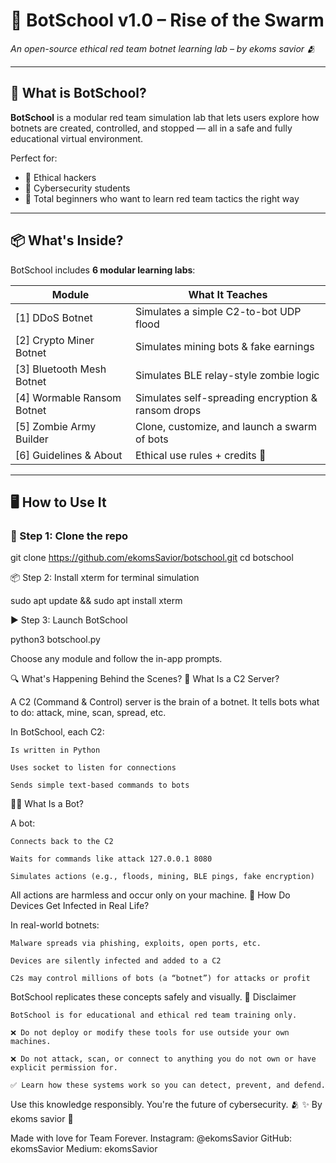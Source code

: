 # 🧠 BotSchool v1.0 – Rise of the Swarm  
*An open-source ethical red team botnet learning lab – by ekoms savior 🫂*

---

## 🚀 What is BotSchool?

**BotSchool** is a modular red team simulation lab that lets users explore how botnets are created, controlled, and stopped — all in a safe and fully educational virtual environment.

Perfect for:
- 🧠 Ethical hackers
- 🧃 Cybersecurity students
- 🐣 Total beginners who want to learn red team tactics the right way

---

## 📦 What's Inside?

BotSchool includes **6 modular learning labs**:

| Module | What It Teaches |
|--------|------------------|
| [1] DDoS Botnet | Simulates a simple C2-to-bot UDP flood |
| [2] Crypto Miner Botnet | Simulates mining bots & fake earnings |
| [3] Bluetooth Mesh Botnet | Simulates BLE relay-style zombie logic |
| [4] Wormable Ransom Botnet | Simulates self-spreading encryption & ransom drops |
| [5] Zombie Army Builder | Clone, customize, and launch a swarm of bots |
| [6] Guidelines & About | Ethical use rules + credits 💖 |

---

## 🖥 How to Use It

### 🔧 Step 1: Clone the repo


git clone https://github.com/ekomsSavior/botschool.git
cd botschool

📦 Step 2: Install xterm for terminal simulation


sudo apt update && sudo apt install xterm

▶️ Step 3: Launch BotSchool


python3 botschool.py


Choose any module and follow the in-app prompts.

🔍 What's Happening Behind the Scenes?
🤖 What Is a C2 Server?

A C2 (Command & Control) server is the brain of a botnet. It tells bots what to do: attack, mine, scan, spread, etc.

In BotSchool, each C2:

    Is written in Python

    Uses socket to listen for connections

    Sends simple text-based commands to bots

🧟‍♀️ What Is a Bot?

A bot:

    Connects back to the C2

    Waits for commands like attack 127.0.0.1 8080

    Simulates actions (e.g., floods, mining, BLE pings, fake encryption)

All actions are harmless and occur only on your machine.
🧠 How Do Devices Get Infected in Real Life?

In real-world botnets:

    Malware spreads via phishing, exploits, open ports, etc.

    Devices are silently infected and added to a C2

    C2s may control millions of bots (a “botnet”) for attacks or profit

BotSchool replicates these concepts safely and visually.
📜 Disclaimer

    BotSchool is for educational and ethical red team training only.

    ❌ Do not deploy or modify these tools for use outside your own machines.

    ❌ Do not attack, scan, or connect to anything you do not own or have explicit permission for.

    ✅ Learn how these systems work so you can detect, prevent, and defend.

Use this knowledge responsibly. You're the future of cybersecurity. 🫂
✨ By ekoms savior 🤍

Made with love for Team Forever.
Instagram: @ekomsSavior
GitHub: ekomsSavior
Medium: ekomsSavior

